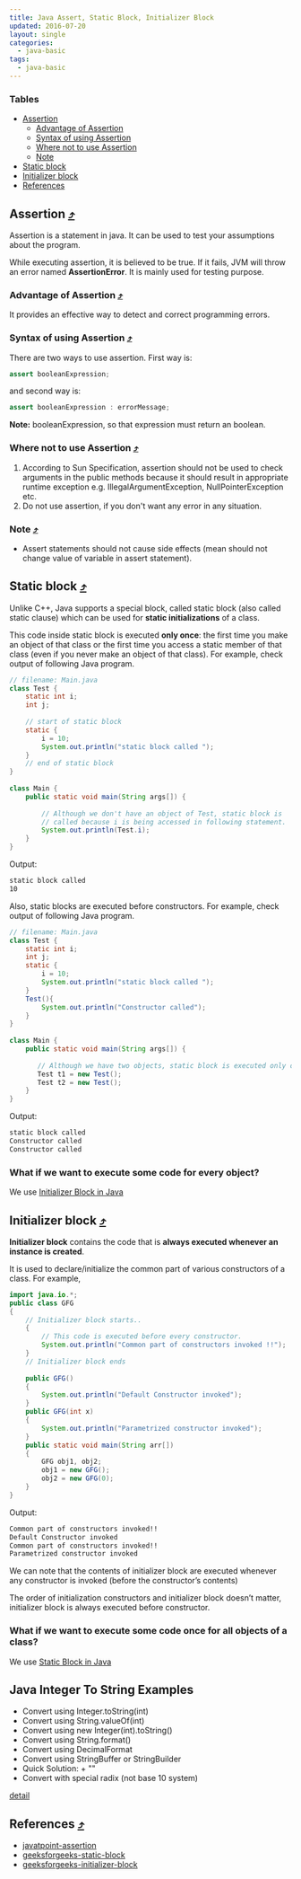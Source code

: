 ```yaml
---
title: Java Assert, Static Block, Initializer Block
updated: 2016-07-20
layout: single
categories:
  - java-basic
tags:
  - java-basic
---
```


### Tables

* [Assertion](#assertion-10548tables)
	* [Advantage of Assertion](#advantage-of-assertion-10548tables)
	* [Syntax of using Assertion](#syntax-of-using-assertion-10548tables)
	* [Where not to use Assertion](#where-not-to-use-assertion-10548tables)
	* [Note](#note-10548tables)
* [Static block](#static-block-10548tables)
* [Initializer block](#initializer-block-10548tables)
* [References](#References-10548tables)

## Assertion [&#10548;](#tables)

Assertion is a statement in java. It can be used to test your assumptions about the program.

While executing assertion, it is believed to be true. If it fails, JVM will throw an error named **AssertionError**. It is mainly used for testing purpose.

### Advantage of Assertion [&#10548;](#tables)

It provides an effective way to detect and correct programming errors.

### Syntax of using Assertion [&#10548;](#tables)

There are two ways to use assertion. First way is:

```java
assert booleanExpression;
```

and second way is:

```java
assert booleanExpression : errorMessage;  
```

**Note:** booleanExpression, so that expression must return an boolean.

### Where not to use Assertion [&#10548;](#tables)

1. According to Sun Specification, assertion should not be used to check arguments in the public methods because it should result in appropriate runtime exception e.g. IllegalArgumentException, NullPointerException etc.
2. Do not use assertion, if you don't want any error in any situation.

### Note [&#10548;](#tables)

* Assert statements should not cause side effects (mean should not change value of variable in assert statement).

## Static block [&#10548;](#tables)

Unlike C++, Java supports a special block, called static block (also called static clause) which can be used for **static initializations** of a class.

This code inside static block is executed **only once**: the first time you make an object of that class or the first time you access a static member of that class (even if you never make an object of that class). For example, check output of following Java program.

```java
// filename: Main.java
class Test {
    static int i;
    int j;
     
    // start of static block 
    static {
        i = 10;
        System.out.println("static block called ");
    }
    // end of static block 
}
 
class Main {
    public static void main(String args[]) {
 
        // Although we don't have an object of Test, static block is 
        // called because i is being accessed in following statement.
        System.out.println(Test.i); 
    }
}
```

Output:

```bash
static block called
10
```

Also, static blocks are executed before constructors. For example, check output of following Java program.

```java
// filename: Main.java
class Test {
    static int i;
    int j;
    static {
        i = 10;
        System.out.println("static block called ");
    }
    Test(){
        System.out.println("Constructor called");
    }
}
 
class Main {
    public static void main(String args[]) {
 
       // Although we have two objects, static block is executed only once.
       Test t1 = new Test();
       Test t2 = new Test();
    }
}
```

Output:

```bash
static block called
Constructor called
Constructor called
```

### What if we want to execute some code for every object?
We use [Initializer Block in Java](#initializer-block-10548tables)

## Initializer block [&#10548;](#tables)

**Initializer block** contains the code that is **always executed whenever an instance is created**.

It is used to declare/initialize the common part of various constructors of a class. For example,

```java
import java.io.*;
public class GFG
{
    // Initializer block starts..
    {
        // This code is executed before every constructor.
        System.out.println("Common part of constructors invoked !!");
    }
    // Initializer block ends
 
    public GFG()
    {
        System.out.println("Default Constructor invoked");
    }
    public GFG(int x)
    {
        System.out.println("Parametrized constructor invoked");
    }
    public static void main(String arr[])
    {
        GFG obj1, obj2;
        obj1 = new GFG();
        obj2 = new GFG(0);
    }
}
```

Output:

```bash
Common part of constructors invoked!!
Default Constructor invoked
Common part of constructors invoked!!
Parametrized constructor invoked 
```

We can note that the contents of initializer block are executed whenever any constructor is invoked (before the constructor’s contents)

The order of initialization constructors and initializer block doesn’t matter, initializer block is always executed before constructor.

### What if we want to execute some code once for all objects of a class?
We use [Static Block in Java](#static-block-10548tables)

## Java Integer To String Examples

* Convert using Integer.toString(int)
* Convert using String.valueOf(int)
* Convert using new Integer(int).toString()
* Convert using String.format()
* Convert using DecimalFormat
* Convert using StringBuffer or StringBuilder
* Quick Solution: + ""
* Convert with special radix (not base 10 system)

[detail](http://javadevnotes.com/java-integer-to-string-examples)

## References [&#10548;](#tables)
* [javatpoint-assertion](http://www.javatpoint.com/assertion-in-java)
* [geeksforgeeks-static-block](http://www.geeksforgeeks.org/g-fact-79/)
* [geeksforgeeks-initializer-block](http://www.geeksforgeeks.org/g-fact-26-the-initializer-block-in-java/)